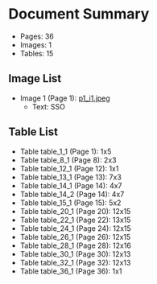# Document Summary

- Pages: 36
- Images: 1
- Tables: 15

## Image List

- Image 1 (Page 1): [p1_i1.jpeg](pdf_images/p1_i1.jpeg)
  - Text: SSO

## Table List

- Table table_1_1 (Page 1): 1x5
- Table table_8_1 (Page 8): 2x3
- Table table_12_1 (Page 12): 1x1
- Table table_13_1 (Page 13): 7x3
- Table table_14_1 (Page 14): 4x7
- Table table_14_2 (Page 14): 4x7
- Table table_15_1 (Page 15): 5x2
- Table table_20_1 (Page 20): 12x15
- Table table_22_1 (Page 22): 13x15
- Table table_24_1 (Page 24): 12x15
- Table table_26_1 (Page 26): 12x15
- Table table_28_1 (Page 28): 12x16
- Table table_30_1 (Page 30): 12x13
- Table table_32_1 (Page 32): 12x13
- Table table_36_1 (Page 36): 1x1
